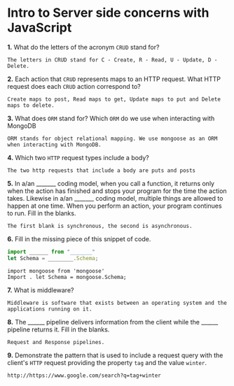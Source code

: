 # Intro to Server side concerns with JavaScript

**1.** What do the letters of the acronym `CRUD` stand for?
<!-- enter you answer in the space below -->
```
The letters in CRUD stand for C - Create, R - Read, U - Update, D - Delete.
```
**2.** Each action that `CRUD` represents maps to an HTTP request. What HTTP request does each `CRUD` action correspond to?
<!-- enter you answer in the space below -->
```
Create maps to post, Read maps to get, Update maps to put and Delete maps to delete.
```
**3.** What does `ORM` stand for? Which `ORM` do we use when interacting with MongoDB
<!-- enter you answer in the space below -->
```
ORM stands for object relational mapping. We use mongoose as an ORM when interacting with MongoDB.
```
**4.** Which two `HTTP` request types include a body?
<!-- enter you answer in the space below -->
```
The two http requests that include a body are puts and posts
```
**5.** In a/an _______ coding model, when you call a function, it returns only when the action has finished and stops your program for the time the action takes. Likewise in a/an _______ coding model, multiple things are allowed to happen at one time. When you perform an action, your program continues to run.  Fill in the blanks.
<!-- enter you answer in the space below -->
```
The first blank is synchronous, the second is asynchronous.
```

**6.** Fill in the missing piece of this snippet of code.
```js
import ______ from "_______"
let Schema = ________.Schema;
```
<!-- enter you answer in the space below -->
```
import mongoose from 'mongoose'
Import . let Schema = mongoose.Schema;
```
**7.** What is middleware?
<!-- enter you answer in the space below -->
```
Middleware is software that exists between an operating system and the applications running on it.
```
**8.** The ______ pipeline delivers information from the client while the ______ pipeline returns it. Fill in the blanks. 
<!-- enter you answer in the space below -->
```
Request and Response pipelines.
```
**9.** 
Demonstrate the pattern that is used to include a request query with the client's `HTTP` request providing the property `tag` and the value `winter`.
<!-- enter you answer in the space below -->
```
http://https://www.google.com/search?q=tag+winter